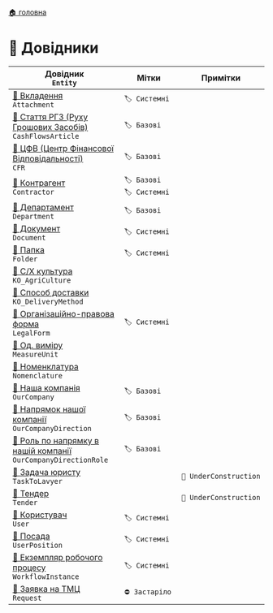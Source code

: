 ﻿[🏠 головна](../README.MD)

#  📘 Довідники

| Довідник </br> `Entity` | Мітки | Примітки |
| --- | --- | --- |
| [📘 Вкладення](./Attachment.md) </br> `Attachment` | `🏷️ Системні` | |
| [📘 Стаття РГЗ (Руху Грошових Засобів)](./CashFlowsArticle.md) </br> `CashFlowsArticle` | `🏷️ Базові` | |
| [📘 ЦФВ (Центр Фінансової Відповідальності)](./CFR.md) </br> `CFR` | `🏷️ Базові`  | |
| [📘 Контрагент](./Contractor.md) </br> `Contractor` | `🏷️ Базові` `🏷️ Системні`  | |
| [📘 Департамент](./Department.md) </br> `Department` | `🏷️ Базові`  | |
| [📘 Документ](./Document.md) </br> `Document`  | `🏷️ Системні` |  |
| [📘 Папка](./Folder.md) </br> `Folder`  | `🏷️ Системні` |  |
| [📘 С/Х культура](./KO_AgriCulture.md) </br> `KO_AgriCulture` |  |  |
| [📘 Способ доставки](./KO_DeliveryMethod.md) </br> `KO_DeliveryMethod` |  |  |
| [📘 Організаційно-правова форма](./LegalForm.md) </br> `LegalForm` | `🏷️ Системні`  |  |
| [📘 Од. виміру](./MeasureUnit.md) </br> `MeasureUnit` | | |
| [📘 Номенклатура](./Nomenclature.md) </br> `Nomenclature`  | | |
| [📘 Наша компанія](./OurCompany.md) </br> `OurCompany` | `🏷️ Базові`  | |
| [📘 Напрямок нашої компанії](./OurCompanyDirection.md) </br> `OurCompanyDirection` | `🏷️ Базові`  | |
| [📘 Роль по напрямку в нашій компанії](./OurCompanyDirectionRole.md) </br> `OurCompanyDirectionRole` | `🏷️ Базові`  | |
| [📘 Задача юристу](./TaskToLavyer.md) </br> `TaskToLavyer`  | | `🚧 UnderConstruction` |
| [📘 Тендер](./Tender.md) </br> `Tender`  | | `🚧 UnderConstruction` |
| [📘 Користувач](./User.md) </br> `User`  | `🏷️ Системні`  | |
| [📘 Посада](./UserPosition.md) </br> `UserPosition` | `🏷️ Системні`  | |
| [📘 Екземпляр робочого процесу](./WorkflowInstance.md) </br> `WorkflowInstance` | `🏷️ Системні`  | |
| [📘 Заявка на ТМЦ](./Request.md) </br> `Request`  | `⛔ Застаріло` |  |